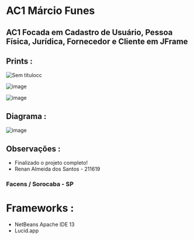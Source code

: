 
# AC1 Márcio Funes 

## AC1 Focada em Cadastro de Usuário, Pessoa Física, Jurídica, Fornecedor e Cliente em JFrame

## Prints : 
![Sem títulocc](https://user-images.githubusercontent.com/98130954/166179356-6f60954b-8794-42f7-8060-0b2cfb2f775b.png)

![image](https://user-images.githubusercontent.com/98130954/166179381-f6e680e2-3d4a-433e-8e3b-afb7e7b19383.png)

![image](https://user-images.githubusercontent.com/98130954/166179412-61d204b6-5e92-4bf6-a4ba-0db486aaff4b.png)

## Diagrama :
![image](https://user-images.githubusercontent.com/98130954/166259194-91eaaa9c-1258-480c-bd54-a1b7b4cf0ed5.png)

## Observações :
- Finalizado o projeto completo! 
- Renan Almeida dos Santos - 211619 

### Facens / Sorocaba - SP

# Frameworks :  
- NetBeans Apache IDE 13
- Lucid.app
